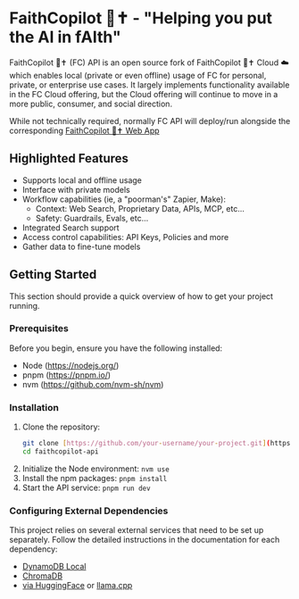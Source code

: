 # FaithCopilot 💬✝️  - "Helping you put the AI in fAIth"

FaithCopilot 💬✝️  (FC) API is an open source fork of FaithCopilot 💬✝️  Cloud ☁️  which enables local (private or even offline) usage of FC for personal, private, or enterprise use cases. It largely implements functionality available in the FC Cloud offering, but the Cloud offering will continue to move in a more public, consumer, and social direction.

While not technically required, normally FC API will deploy/run alongside the corresponding [FaithCopilot 💬✝️  Web App](https://github.com/FaithCopilot/faithcopilot-app)


## Highlighted Features

* Supports local and offline usage
* Interface with private models
* Workflow capabilities (ie, a "poorman's" Zapier, Make):
  - Context: Web Search, Proprietary Data, APIs, MCP, etc...
  - Safety: Guardrails, Evals, etc...
* Integrated Search support
* Access control capabilities: API Keys, Policies and more 
* Gather data to fine-tune models


## Getting Started

This section should provide a quick overview of how to get your project running.


### Prerequisites

Before you begin, ensure you have the following installed:

* Node (https://nodejs.org/)
* pnpm (https://pnpm.io/)
* nvm (https://github.com/nvm-sh/nvm)


### Installation

1.  Clone the repository:
    ```bash
    git clone [https://github.com/your-username/your-project.git](https://github.com/your-username/your-project.git)
    cd faithcopilot-api
    ```
2.  Initialize the Node environment: 
    `nvm use`
3.  Install the npm packages:
    `pnpm install`
4.  Start the API service:
    `pnpm run dev`


### Configuring External Dependencies

This project relies on several external services that need to be set up separately. Follow the detailed instructions in the documentation for each dependency:

* [DynamoDB Local](docs/dynamodb-local.md)
* [ChromaDB](docs/chromadb.md)
* [via HuggingFace](docs/via-huggingface.md) or [llama.cpp](docs/llama-cpp.md)
